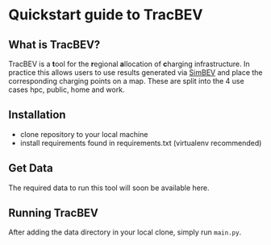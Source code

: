 # Quickstart guide to TracBEV

## What is TracBEV?

TracBEV is a **t**ool for the **r**egional **a**llocation of **c**harging infrastructure. In practice this allows users to use results generated via [SimBEV](https://github.com/rl-institut/simbev) and place the corresponding charging points on a map. These are split into the 4 use cases hpc, public, home and work.

## Installation

- clone repository to your local machine
- install requirements found in requirements.txt (virtualenv recommended)

## Get Data

The required data to run this tool will soon be available here.

## Running TracBEV

After adding the data directory in your local clone, simply run `main.py`.

